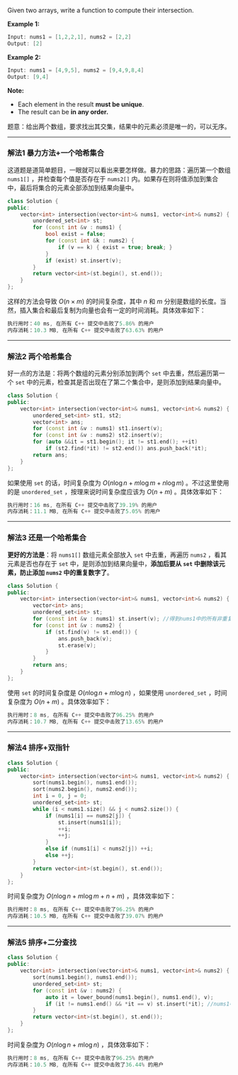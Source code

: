 Given two arrays, write a function to compute their intersection.

**Example 1:**
```swift
Input: nums1 = [1,2,2,1], nums2 = [2,2]
Output: [2]
```
**Example 2:**
```swift
Input: nums1 = [4,9,5], nums2 = [9,4,9,8,4]
Output: [9,4]
```
**Note:** 
-    Each element in the result **must be unique**.
-    The result can be **in any order.**

 

题意：给出两个数组，要求找出其交集，结果中的元素必须是唯一的，可以无序。

---
### 解法1 暴力方法+一个哈希集合
这道题是道简单题目，一眼就可以看出来要怎样做。暴力的思路：遍历第一个数组 `nums1[]` ，并检查每个值是否存在于 `nums2[]` 内。如果存在则将值添加到集合中，最后将集合的元素全部添加到结果向量中。
```cpp
class Solution {
public:
    vector<int> intersection(vector<int>& nums1, vector<int>& nums2) {
        unordered_set<int> st;
        for (const int &v : nums1) {
            bool exist = false;
            for (const int &k : nums2) {
                if (v == k) { exist = true; break; }
            }
            if (exist) st.insert(v);
        }
        return vector<int>(st.begin(), st.end());
    }
};
```
这样的方法会导致 $O(n \times m )$ 的时间复杂度，其中 $n$ 和 $m$ 分别是数组的长度。当然，插入集合和最后复制为向量也会有一定的时间消耗。具体效率如下：
```cpp
执行用时：40 ms, 在所有 C++ 提交中击败了5.86% 的用户
内存消耗：10.3 MB, 在所有 C++ 提交中击败了63.63% 的用户
```

---
### 解法2 两个哈希集合
好一点的方法是：将两个数组的元素分别添加到两个 `set` 中去重，然后遍历第一个 `set` 中的元素，检查其是否出现在了第二个集合中，是则添加到结果向量中。
```cpp
class Solution {
public:
    vector<int> intersection(vector<int>& nums1, vector<int>& nums2) {
        unordered_set<int> st1, st2;
        vector<int> ans;
        for (const int &v : nums1) st1.insert(v);
        for (const int &v : nums2) st2.insert(v);
        for (auto &&it = st1.begin(); it != st1.end(); ++it) 
            if (st2.find(*it) != st2.end()) ans.push_back(*it);
        return ans;
    }
};
```
如果使用 `set` 的话，时间复杂度为 $O(n\log n + m\log m + n\log m)$ 。不过这里使用的是 `unordered_set` ，按理来说时间复杂度应该为 $O(n + m)$ 。具体效率如下：
```cpp
执行用时：16 ms, 在所有 C++ 提交中击败了39.19% 的用户
内存消耗：11.1 MB, 在所有 C++ 提交中击败了5.05% 的用户
```

---
### 解法3 还是一个哈希集合

**更好的方法是**：将 `nums1[]` 数组元素全部放入 `set` 中去重，再遍历 `nums2` ，看其元素是否也存在于 `set` 中，是则添加到结果向量中，**添加后要从 `set` 中删除该元素，防止添加 `nums2` 中的重复数字了**。

```cpp
class Solution {
public:
    vector<int> intersection(vector<int>& nums1, vector<int>& nums2) {
        vector<int> ans;
        unordered_set<int> st;
        for (const int &v : nums1) st.insert(v); //得到nums1中的所有非重复元素
        for (const int &v : nums2) {
            if (st.find(v) != st.end()) {
                ans.push_back(v);
                st.erase(v);
            }
        }
        return ans;
    }
};
```
使用 `set` 的时间复杂度是 $O(n\log n + m\log n)$ ，如果使用 `unordered_set` ，时间复杂度为 $O(n + m)$ 。具体效率如下：
```cpp
执行用时：8 ms, 在所有 C++ 提交中击败了96.25% 的用户
内存消耗：10.7 MB, 在所有 C++ 提交中击败了13.65% 的用户
```
---
### 解法4 排序+双指针
```cpp
class Solution {
public:
    vector<int> intersection(vector<int>& nums1, vector<int>& nums2) {
        sort(nums1.begin(), nums1.end());
        sort(nums2.begin(), nums2.end());
        int i = 0, j = 0;
        unordered_set<int> st;
        while (i < nums1.size() && j < nums2.size()) {
            if (nums1[i] == nums2[j]) {
                st.insert(nums1[i]);
                ++i;
                ++j;
            } 
            else if (nums1[i] < nums2[j]) ++i;
            else ++j;
        }
        return vector<int>(st.begin(), st.end());
    }
};
```
时间复杂度为 $O(n\log n + m\log m+ n + m)$ ，具体效率如下：
```cpp
执行用时：8 ms, 在所有 C++ 提交中击败了96.25% 的用户
内存消耗：10.5 MB, 在所有 C++ 提交中击败了39.07% 的用户
```

---
### 解法5 排序+二分查找
```cpp
class Solution {
public:
    vector<int> intersection(vector<int>& nums1, vector<int>& nums2) {
        sort(nums1.begin(), nums1.end());  
        unordered_set<int> st;
        for (const int &v : nums2) {
            auto it = lower_bound(nums1.begin(), nums1.end(), v);
            if (it != nums1.end() && *it == v) st.insert(*it); //nums1中存在第一个>=v的值
        }
        return vector<int>(st.begin(), st.end());
    }
};
```
时间复杂度为 $O(n\log n+ m\log n)$ ，具体效率如下：
```cpp
执行用时：8 ms, 在所有 C++ 提交中击败了96.25% 的用户
内存消耗：10.5 MB, 在所有 C++ 提交中击败了36.44% 的用户
```
